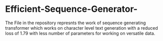 # Efficient-Sequence-Generator-
The File in the repository represnts the work of sequence generating transformer which works on character level text generation 
with a reduced loss of 1.79 with less number of parameters for working on versatile data.
